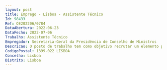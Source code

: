 ```yaml
--- 
layout: post
title: Emprego - Lisboa - Assistente Técnico
Id: 98433
Ref: OE202206/0784
DataAbertura: 2022-06-23
DataFecho: 2022-07-06
Trabalho: Assistente Técnico
Empregador: Secretaria-Geral da Presidência de Conselho de Ministros
Descricao: O posto de trabalho tem como objetivo recrutar um elemento para integrar a EquipaMultidisciplinar de Assessoria, Gestão da Informação, Identidade e Redes da Secretaria Geral da Presidência do Conselho de Ministros Este posto de trabalho tem como objetivo apoiar todo o processo de publicações em Diárioda República, gerir a submissão de atos das áreas coordenadas pela PCM e todos ospedidos de suplemento e retificação cuja autorização dependa das competências própriasda Direção ou da Tutela bem como a apresentação de resultados estatísticos do serviçopara reporte à Tutela alocando em si as seguintes tarefas   Analisar os atos legislativos remetidos para publicação em DRE.  Submeter os atos legislativos para publicação em DRE.  Assegurar o arquivamento dos originais de diplomas legislativos e regulamentares doGoverno  Gerir arquivo digital e físico das publicações DRE.
CodigoPostal: 1399-022 LISBOA
Concelho: Lisboa
Distrito: Lisboa
--- 
```

